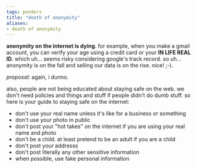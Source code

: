 ```yaml
---
tags: ponders 
title: "death of anonymity"
aliases:
- death of anonymity
---
```


**anonymity on the internet is dying**. for example, when you make a gmail account, you can verify your age using a credit card or your **IN LIFE REAL ID**. which uh... seems risky considering google's track record. so uh... anonymity is on the fall and selling our data is on the rise. nice! ;-).

*proposal:* again, i dunno.

also, people are not being educated about staying safe on the web. we don't need policies and things and stuff if people didn't do dumb stuff. so here is your guide to staying safe on the internet:

- don't use your real name unless it's like for a business or something
- don't use your photo in public
- don't post your "hot takes" on the internet if you are using your real name and photo
- don't be a child. at least pretend to be an adult if you are a child
- don't post your addresss
- don't post literally any other sensitive information
- when possible, use fake personal information